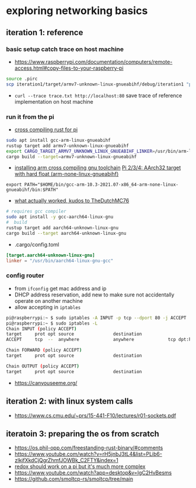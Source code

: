 # exploring networking basics

## iteration 1: reference

### basic setup catch trace on host machine

- https://www.raspberrypi.com/documentation/computers/remote-access.html#copy-files-to-your-raspberry-pi
```sh
source .pirc
scp iteration1/target/armv7-unknown-linux-gnueabihf/debug/iteration1 "pi@$PI_IP:"
```
- `curl --trace trace.txt http://localhost:80` save trace of reference implementation on host machine

### run it from the pi

- [cross compiling rust for pi](https://capnfabs.net/posts/cross-compiling-rust-apps-raspberry-pi/)
```sh
sudo apt install gcc-arm-linux-gnueabihf
rustup target add armv7-unknown-linux-gnueabihf
export CARGO_TARGET_ARMV7_UNKNOWN_LINUX_GNUEABIHF_LINKER=/usr/bin/arm-linux-gnueabihf-gcc
cargo build --target=armv7-unknown-linux-gnueabihf
```
- [installing arm cross compiling gnu toolchain](https://chacin.dev/blog/cross-compiling-rust-for-the-raspberry-pi/)
[Pi 2/3/4: AArch32 target with hard float (arm-none-linux-gnueabihf)](https://developer.arm.com/downloads/-/gnu-a)
```
export PATH="$HOME/bin/gcc-arm-10.3-2021.07-x86_64-arm-none-linux-gnueabihf/bin:$PATH"
```
- [what actually worked, kudos to TheDutchMC76](https://www.reddit.com/r/rust/comments/vparsp/has_anyone_programmed_a_raspberry_pi_with_rust/)
```sh
# requires gcc compiler
sudo apt install -y gcc-aarch64-linux-gnu
#  build
rustup target add aarch64-unknown-linux-gnu
cargo build --target aarch64-unknown-linux-gnu
```
- .cargo/config.toml
```toml
[target.aarch64-unknown-linux-gnu]
linker = "/usr/bin/aarch64-linux-gnu-gcc"
```

### config router

- from `ifconfig` get mac address and ip
- DHCP address reservation, add new to make sure not accidentally operate on another machine
- allow accepting in `iptables`
```sh
pi@raspberrypi:~ $ sudo iptables -A INPUT -p tcp --dport 80 -j ACCEPT
pi@raspberrypi:~ $ sudo iptables -L
Chain INPUT (policy ACCEPT)
target     prot opt source               destination
ACCEPT     tcp  --  anywhere             anywhere             tcp dpt:http

Chain FORWARD (policy ACCEPT)
target     prot opt source               destination

Chain OUTPUT (policy ACCEPT)
target     prot opt source               destination
```
- https://canyouseeme.org/

## iteration 2: with linux system calls
- https://www.cs.cmu.edu/~prs/15-441-F10/lectures/r01-sockets.pdf

## iteratoin 3: preparing the os from scratch
- https://os.phil-opp.com/freestanding-rust-binary/#comments
- https://www.youtube.com/watch?v=rH5jnbJ3tL4&list=PLib6-zlkjfXkdCjQgrZhmfJOWBk_C2FTY&index=1
- [redox should work on a pi but it's much more complex](https://www.redox-os.org/)
- https://www.youtube.com/watch?app=desktop&v=IgC2HvBesms
- https://github.com/smoltcp-rs/smoltcp/tree/main
